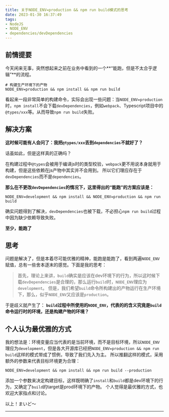 ```yaml
---
title: 关于NODE_ENV=production && npm run build模式的思考
date: 2023-01-30 16:37:49
tags: 
- NodeJS
- NODE_ENV
- dependencies/devDependencies
---
```

## 前情提要
今天闲来无事，突然想起来之前在业务中看到的一个**“能跑，但是不太合乎逻辑”**的流程。
```shell
# 构建生产环境下的产物
NODE_ENV=production && npm install && npm run build
```
看起来一段非常简单的构建命令，实际会出现一些问题：当```NODE_ENV=production```时，```npm install```不会下载```devDependencies```，例如```webpack```、Typescript项目中的```@types/xxx```等。从而导致```npm run build```失败。

## 解决方案
**这时候可能有人会问了：我把```@types/xxx```丢到```dependencies```不就好了？**

话虽如此，但是这样真的正确吗？

<!-- more -->
在构建过程中```@types```会被用于编译js时的类型校验，```webpack```更不用说本身就用于构建，但是这些依赖在js产物中其实并不会用到。 所以它们理应存在于```devDependencies```而不是```dependencies```。

**那么在不更改```devDependencies```的情况下，这里得出的“能跑”的方案应该是：**
```shell
NODE_ENV=development && npm install && NODE_ENV=production && npm run build
```
确实问题得到了解决，```devDependencies```也被下载，不必担心```npm run build```过程中因为缺少依赖导致失败。

**至少，能跑了**

## 思考
问题是解决了，但是本着尽可能优雅的精神，能跑是能跑了，看到两遍```NODE_ENV```赋值，总有一些舍本逐末的感觉。下面是我的思考：
> 首先，理论上来讲，```build```确实是应该在dev环境下的行为，所以这时候下载```devDependencies```是合理的，那么运行```build```时，```NODE_ENV```理应为```development```。
> 但是，我们希望```build```命令所构建出的产物运行在生产环境下，那么，似乎```NODE_ENV```又应该是```production```。

于是歧义就产生了： **```build```过程中所使用的```NODE_ENV```，代表的的含义究竟是```build```命令运行时的环境，还是构建产物的环境？**

## 个人认为最优雅的方式
我的想法是：环境变量应当代表的是当前环境，而不是目标环境，所以```NODE_ENV```理应为```development```，但是各大开源库已经把```NODE_ENV=production && npm run build```这样的模式带成了惯例，导致了我们先入为主。
所以推翻这样的模式，采用额外的参数来代表目标环境更为合理：
```shell
NODE_ENV=development && npm install && npm run build --production
```
添加一个参数来决定构建目标，这样既明确了```install```和```build```都是dev环境下的行为，又确定了```build```的target是prod环境下的产物。 
个人觉得是最优雅的方式，也欢迎大家指点和讨论。
<br>

以上！まいど～

---
